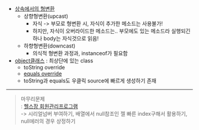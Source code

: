 - [상속에서의 형변환](../workspace/220613-02_exercise/src/P264_4.java)  
  - 상향형변환(upcast) 
    - 자식 -> 부모로 형변환 시, 자식이 추가한 메소드는 사용불가!
    - 하지만, 자식이 오버라이드한 메소드는.. 부모에도 있는 메소드라 실행되긴 하나 body는 자식것으로 읽음!
  - 하향형변환(downcast)
    - 의식적 형변환 과정과, instanceof가 필요함
- [object클래스](../workspace/220613-01_inheritance/src/AnimalTest.java) : 최상단에 있는 class
  - toString override
  - [equals override](../workspace/220614-01_objectClass/src/Main.java)
  - toString과 equals도 우클릭 source에 빠르게 생성하기 존재  
----
> 마무리문제  
> : [헬스장 회원관리프로그램](../workspace/220614-01_objectClass/src/T0614.java)  
> -> 시리얼넘버 부여하기, 배열에서 null참조인 젤 빠른 index구해서 활용하기, null에러의 경우 상정하기

